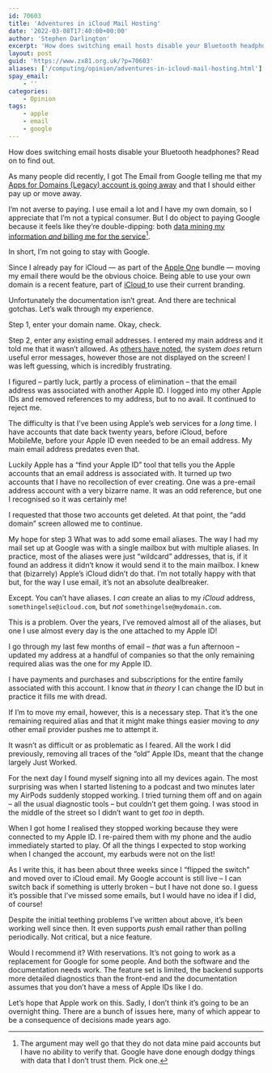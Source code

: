 ```yaml
---
id: 70603
title: 'Adventures in iCloud Mail Hosting'
date: '2022-03-08T17:40:00+00:00'
author: 'Stephen Darlington'
excerpt: 'How does switching email hosts disable your Bluetooth headphones?'
layout: post
guid: 'https://www.zx81.org.uk/?p=70603'
aliases: ['/computing/opinion/adventures-in-icloud-mail-hosting.html']
spay_email:
    - ''
categories:
    - Opinion
tags:
    - apple
    - email
    - google
---
```


How does switching email hosts disable your Bluetooth headphones? Read on to find out.

As many people did recently, I got The Email from Google telling me that my [Apps for Domains (Legacy) account is going away](https://9to5google.com/2022/01/19/g-suite-legacy-free-edition/) and that I should either pay up or move away.

I’m not averse to paying. I use email a lot and I have my own domain, so I appreciate that I’m not a typical consumer. But I do object to paying Google because it feels like they’re double-dipping: both [data mining my information *and* billing me for the service](https://arstechnica.com/?p=1831215)[^1].

In short, I’m not going to stay with Google.

Since I already pay for iCloud — as part of the [Apple One](https://www.apple.com/apple-one/) bundle — moving my email there would be the obvious choice. Being able to use your own domain is a recent feature, part of [iCloud ](https://www.apple.com/icloud/) to use their current branding.

Unfortunately the documentation isn’t great. And there are technical gotchas. Let’s walk through my experience.

Step 1, enter your domain name. Okay, check.

Step 2, enter any existing email addresses. I entered my main address and it told me that it wasn’t allowed. As [others have noted](https://domlaut.com/icloud-custom-email-domains-should-be-better/), the system *does* return useful error messages, however those are not displayed on the screen! I was left guessing, which is incredibly frustrating.

I figured – partly luck, partly a process of elimination – that the email address was associated with another Apple ID. I logged into my other Apple IDs and removed references to my address, but to no avail. It continued to reject me.

The difficulty is that I’ve been using Apple’s web services for a *long* time. I have accounts that date back twenty years, before iCloud, before MobileMe, before your Apple ID even needed to be an email address. My main email address predates even that.

Luckily Apple has a “find your Apple ID” tool that tells you the Apple accounts that an email address is associated with. It turned up two accounts that I have no recollection of ever creating. One was a pre-email address account with a very bizarre name. It was an odd reference, but one I recognised so it was certainly me!

I requested that those two accounts get deleted. At that point, the “add domain” screen allowed me to continue.

My hope for step 3 What was to add some email aliases. The way I had my mail set up at Google was with a single mailbox but with multiple aliases. In practice, most of the aliases were just “wildcard” addresses, that is, if it found an address it didn’t know it would send it to the main mailbox. I knew that (bizarrely) Apple’s iCloud didn’t do that. I’m not totally happy with that but, for the way I use email, it’s not an absolute dealbreaker.

Except. You can’t have aliases. I *can* create an alias to my *iCloud* address, `somethingelse@icloud.com`, but *not* `somethingelse@mydomain.com`.

This is a problem. Over the years, I’ve removed almost all of the aliases, but one I use almost every day is the one attached to my Apple ID!

I go through my last few months of email – *that* was a fun afternoon – updated my address at a handful of companies so that the only remaining required alias was the one for my Apple ID.

I have payments and purchases and subscriptions for the entire family associated with this account. I know that *in theory* I can change the ID but in practice it fills me with dread.

If I’m to move my email, however, this is a necessary step. That it’s the one remaining required alias and that it might make things easier moving to *any* other email provider pushes me to attempt it.

It wasn’t as difficult or as problematic as I feared. All the work I did previously, removing all traces of the “old” Apple IDs, meant that the change largely Just Worked.

For the next day I found myself signing into all my devices again. The most surprising was when I started listening to a podcast and two minutes later my AirPods suddenly stopped working. I tried turning them off and on again – all the usual diagnostic tools – but couldn’t get them going. I was stood in the middle of the street so I didn’t want to get *too* in depth.

When I got home I realised they stopped working because they were connected to my Apple ID. I re-paired them with my phone and the audio immediately started to play. Of all the things I expected to stop working when I changed the account, my earbuds were not on the list!

As I write this, it has been about three weeks since I “flipped the switch” and moved over to iCloud email. My Google account is still live – I can switch back if something is utterly broken – but I have not done so. I guess it’s possible that I’ve missed some emails, but I would have no idea if I did, of course!

Despite the initial teething problems I’ve written about above, it’s been working well since then. It even supports *push* email rather than polling periodically. Not critical, but a nice feature.

Would I recommend it? With reservations. It’s not going to work as a replacement for Google for some people. And both the software and the documentation needs work. The feature set is limited, the backend supports more detailed diagnostics than the front-end and the documentation assumes that you don’t have a mess of Apple IDs like I do.

Let’s hope that Apple work on this. Sadly, I don’t think it’s going to be an overnight thing. There are a bunch of issues here, many of which appear to be a consequence of decisions made years ago.

[^1]: The argument may well go that they do not data mine paid accounts but I have no ability to verify that. Google have done enough dodgy things with data that I don’t trust them. Pick one.

